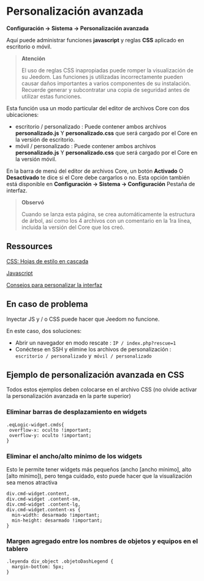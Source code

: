 # Personalización avanzada
**Configuración → Sistema → Personalización avanzada**

Aquí puede administrar funciones **javascript** y reglas **CSS** aplicado en escritorio o móvil.

> **Atención**
>
> El uso de reglas CSS inapropiadas puede romper la visualización de su Jeedom. Las funciones js utilizadas incorrectamente pueden causar daños importantes a varios componentes de su instalación. Recuerde generar y subcontratar una copia de seguridad antes de utilizar estas funciones.

Esta función usa un modo particular del editor de archivos Core con dos ubicaciones:

- escritorio / personalizado : Puede contener ambos archivos **personalizado.js** Y **personalizado.css** que será cargado por el Core en la versión de escritorio.
- móvil / personalizado : Puede contener ambos archivos **personalizado.js** Y **personalizado.css** que será cargado por el Core en la versión móvil.

En la barra de menú del editor de archivos Core, un botón **Activado** O **Desactivado** te dice si el Core debe cargarlos o no. Esta opción también está disponible en **Configuración → Sistema → Configuración** Pestaña de interfaz.

> **Observó**
>
> Cuando se lanza esta página, se crea automáticamente la estructura de árbol, así como los 4 archivos con un comentario en la 1ra línea, incluida la versión del Core que los creó.

## Ressources

[CSS: Hojas de estilo en cascada](https://developer.mozilla.org/en-US/docs/Web/CSS)

[Javascript](https://developer.mozilla.org/en-US/docs/Web/JavaScript)

[Consejos para personalizar la interfaz](https://kiboost.github.io/jeedom_docs/jeedomV4Tips/Interface/)

## En caso de problema

Inyectar JS y / o CSS puede hacer que Jeedom no funcione.

En este caso, dos soluciones:

- Abrir un navegador en modo rescate : `IP / index.php?rescue=1`
- Conéctese en SSH y elimine los archivos de personalización : `escritorio / personalizado` y` móvil / personalizado`

## Ejemplo de personalización avanzada en CSS

Todos estos ejemplos deben colocarse en el archivo CSS (no olvide activar la personalización avanzada en la parte superior)

### Eliminar barras de desplazamiento en widgets

```
.eqLogic-widget.cmds{
 overflow-x: oculto !important;
 overflow-y: oculto !important;
}
```

### Eliminar el ancho/alto mínimo de los widgets

Esto le permite tener widgets más pequeños (ancho [ancho mínimo], alto [alto mínimo]), pero tenga cuidado, esto puede hacer que la visualización sea menos atractiva

```
div.cmd-widget.content,
div.cmd-widget .content-sm,
div.cmd-widget .content-lg,
div.cmd-widget.content-xs {
  min-width: desarmado !important;
  min-height: desarmado !important;
}
```

### Margen agregado entre los nombres de objetos y equipos en el tablero 

```
.leyenda div_object .objetoDashLegend {
  margin-bottom: 5px;
}
```
